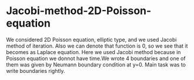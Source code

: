 # Jacobi-method-2D-Poisson-equation
We considered 2D Poisson equation, elliptic type, and we used Jacobi method of iteration. Also we can denote that function is 0, so we see that it becomes as Laplace equation. Here we used Jacobi method because in Poisson equation we donnot have time.We wrote 4 boundaries and one of them was given by Neumann boundary condition at y=0. Main task was to write boundaries rightly.   
